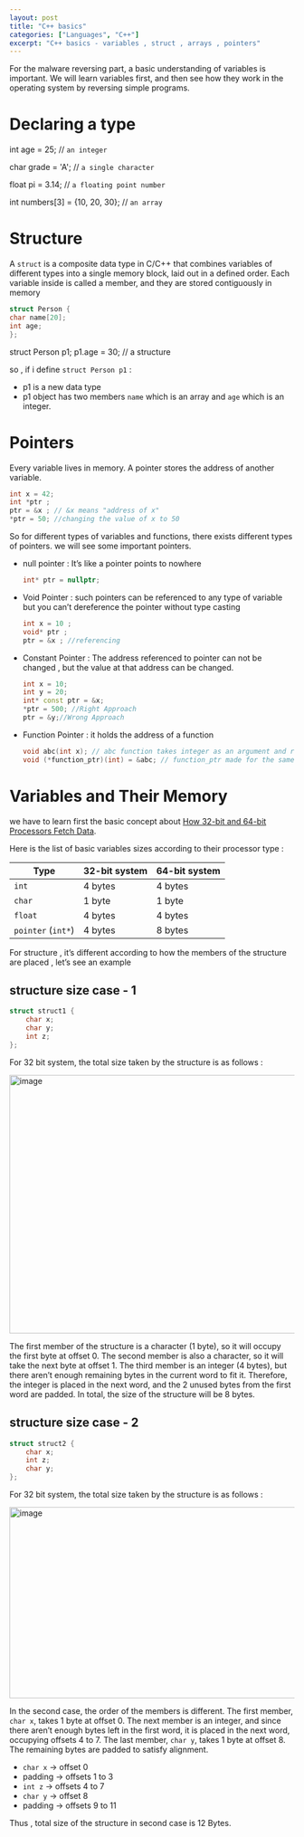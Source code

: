 ```yaml
---
layout: post
title: "C++ basics"
categories: ["Languages", "C++"]
excerpt: "C++ basics - variables , struct , arrays , pointers"
---
```


For the malware reversing part, a basic understanding of variables is important. We will learn variables first, and then see how they work in the operating system by reversing simple programs.

# Declaring a type

int age = 25;     // `an integer`

char grade = 'A'; // `a single character`

float pi = 3.14;  // `a floating point number`

int numbers[3] = {10, 20, 30}; // `an array`

# Structure

A `struct` is a composite data type in C/C++ that combines variables of different types into a single memory block, laid out in a defined order. Each variable inside is called a member, and they are stored contiguously in memory

```c++
struct Person {
char name[20];
int age;
};  
```

struct Person p1;
p1.age = 30;                // a structure

so , if i define `struct Person p1` :

- p1 is a new data type
- p1 object has two members `name` which is an array and `age` which is an integer.

# Pointers

Every variable lives in memory. A pointer stores the address of another variable.

```cpp
int x = 42;
int *ptr ;  
ptr = &x ; // &x means "address of x"
*ptr = 50; //changing the value of x to 50
```

So for different types of variables and functions, there exists different types of pointers. we will see some important pointers.  

- null pointer : It’s like a pointer points to nowhere
    
    ```cpp
    int* ptr = nullptr;
    ```
    
- Void Pointer : such pointers can be referenced to any type of variable but you can’t dereference the pointer without type casting
    
    ```cpp
    int x = 10 ;
    void* ptr ;
    ptr = &x ; //referencing 
    ```
    

- Constant Pointer : The address referenced to pointer can not be changed , but the value at that address can be changed.
    
    ```cpp
    int x = 10;
    int y = 20;
    int* const ptr = &x;
    *ptr = 500; //Right Approach
    ptr = &y;//Wrong Approach 
    ```
    

- Function Pointer : it holds the address of a function
    
    ```cpp
    void abc(int x); // abc function takes integer as an argument and returns nothing
    void (*function_ptr)(int) = &abc; // function_ptr made for the same function type
    ```

# Variables and Their Memory

we have to learn first the basic concept about [How 32-bit and 64-bit Processors Fetch Data](https://scriptkiddienotes.github.io/learning-log/computer%20architecture/2025/09/16/How-32-bit-and-64-bit-Processors-Fetch-Data/).

Here is the list of basic variables sizes according to their processor type :

<div class="table-wrap" markdown="1">
	
| Type | 32-bit system | 64-bit system |
| --- | --- | --- |
| `int` | 4 bytes | 4 bytes |
| `char` | 1 byte | 1 byte |
| `float` | 4 bytes | 4 bytes |
| `pointer` (`int*`) | 4 bytes | 8 bytes |

</div>

For structure , it’s different according to how the members of the structure are placed , let’s see an example

## structure size case - 1

```cpp
struct struct1 {
	char x;
	char y;
	int z;
};
```

For 32 bit system, the total size taken by the structure is as follows :

<img width="990" height="457" alt="image" src="https://github.com/user-attachments/assets/bb1dee0a-e798-411b-8bce-ccd0ff01cfc6" />

The first member of the structure is a character (1 byte), so it will occupy the first byte at offset 0. The second member is also a character, so it will take the next byte at offset 1. The third member is an integer (4 bytes), but there aren’t enough remaining bytes in the current word to fit it. Therefore, the integer is placed in the next word, and the 2 unused bytes from the first word are padded. In total, the size of the structure will be 8 bytes.

## structure size case - 2

```cpp
struct struct2 {
	char x;
	int z;
	char y;
};
```

For 32 bit system, the total size taken by the structure is as follows :

<img width="990" height="338" alt="image" src="https://github.com/user-attachments/assets/e3564065-0a89-4ece-a5b1-05246fa23528" />

In the second case, the order of the members is different. The first member, `char x`, takes 1 byte at offset 0. The next member is an integer, and since there aren’t enough bytes left in the first word, it is placed in the next word, occupying offsets 4 to 7. The last member, `char y`, takes 1 byte at offset 8. The remaining bytes are padded to satisfy alignment.

- `char x` → offset 0
- padding → offsets 1 to 3
- `int z` → offsets 4 to 7
- `char y` → offset 8
- padding → offsets 9 to 11

Thus , total size of the structure in second case is 12 Bytes.
